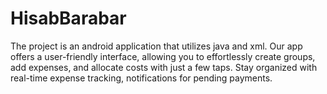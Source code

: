 # HisabBarabar
The project is an android application that utilizes java and xml. Our app offers a user-friendly interface,  allowing you to effortlessly create groups, add expenses, and allocate costs with just a few taps. Stay  organized with real-time expense tracking, notifications for pending payments.
